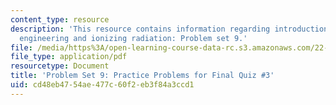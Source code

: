 ```yaml
---
content_type: resource
description: 'This resource contains information regarding introduction to nuclear
  engineering and ionizing radiation: Problem set 9.'
file: /media/https%3A/open-learning-course-data-rc.s3.amazonaws.com/22-01-introduction-to-nuclear-engineering-and-ionizing-radiation-fall-2016/cd48eb4754ae477c60f2eb3f84a3ccd1_MIT22_01F16_ProblemSet9.pdf
file_type: application/pdf
resourcetype: Document
title: 'Problem Set 9: Practice Problems for Final Quiz #3'
uid: cd48eb47-54ae-477c-60f2-eb3f84a3ccd1
---
```


